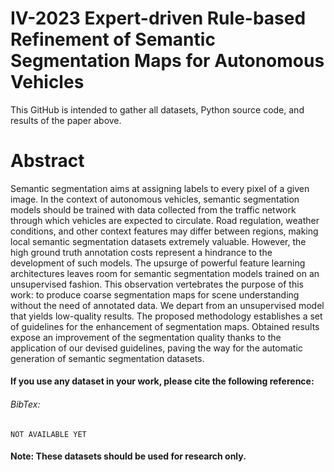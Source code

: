 # IV-2023 Expert-driven Rule-based Refinement of Semantic Segmentation Maps for Autonomous Vehicles

This GitHub is intended to gather all datasets, Python source code, and results of the paper above.

# Abstract
Semantic segmentation aims at assigning labels to every pixel of a given image. In the context of autonomous vehicles, semantic segmentation models should be trained with data collected from the traffic network through which vehicles are expected to circulate. Road regulation, weather conditions, and other context features may differ between regions, making local semantic segmentation datasets extremely valuable. However, the high ground truth annotation costs represent a hindrance to the development of such models. The upsurge of powerful feature learning architectures leaves room for semantic segmentation models trained on an unsupervised fashion. This observation vertebrates the purpose of this work: to produce coarse segmentation maps for scene understanding without the need of annotated data. We depart from an unsupervised model that yields low-quality results. The proposed methodology establishes a set of guidelines for the enhancement of segmentation maps. Obtained results expose an improvement of the segmentation quality thanks to the application of our devised guidelines, paving the way for the automatic generation of semantic segmentation datasets.

#### If you use any dataset in your work, please cite the following reference:

###### BibTex:
```
NOT AVAILABLE YET
```
#### Note: These datasets should be used for research only.
